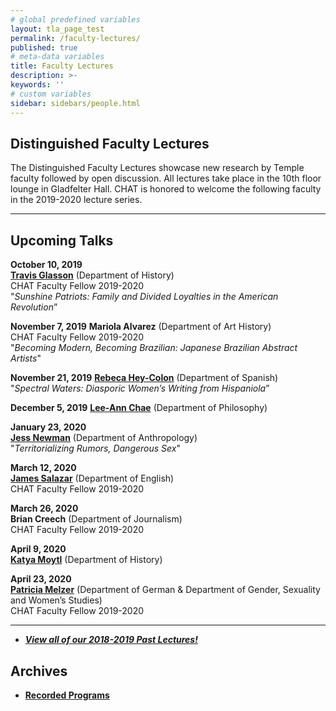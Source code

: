 ```yaml
---
# global predefined variables
layout: tla_page_test
permalink: /faculty-lectures/
published: true
# meta-data variables
title: Faculty Lectures
description: >-
keywords: ''
# custom variables
sidebar: sidebars/people.html
---
```

## Distinguished Faculty Lectures 
The Distinguished Faculty Lectures showcase new research by Temple faculty followed by open discussion. All lectures take place in the 10th floor lounge in Gladfelter Hall. CHAT is honored to welcome the following faculty in the 2019-2020 lecture series.

___

## Upcoming Talks

**October 10, 2019**  
[**Travis Glasson**](https://liberalarts.temple.edu/academics/faculty/glasson-travis) (Department of History)<br> 
CHAT Faculty Fellow 2019-2020<br> 
"_Sunshine Patriots: Family and Divided Loyalties in the American Revolution_”

**November 7, 2019** 
**Mariola Alvarez** (Department of Art History)<br> 
CHAT Faculty Fellow 2019-2020<br> 
"_Becoming Modern, Becoming Brazilian: Japanese Brazilian Abstract Artists_"

**November 21, 2019**
[**Rebeca Hey-Colon**](https://liberalarts.temple.edu/academics/faculty/hey-col-n-rebeca-l) (Department of Spanish)<br> 
"_Spectral Waters: Diasporic Women’s Writing from Hispaniola_”

**December 5, 2019**
[**Lee-Ann Chae**](https://liberalarts.temple.edu/academics/faculty/chae-lee-ann) (Department of Philosophy)<br>

**January 23, 2020**<br> 
[**Jess Newman**](https://liberalarts.temple.edu/academics/faculty/newman-jess-marie) (Department of Anthropology)<br> 
"_Territorializing Rumors, Dangerous Sex_"

**March 12, 2020**<br> 
[**James Salazar**](https://liberalarts.temple.edu/academics/faculty/salazar-james) (Department of English)<br> 
CHAT Faculty Fellow 2019-2020<br>

**March 26, 2020**<br> 
**Brian Creech** (Department of Journalism)<br> 
CHAT Faculty Fellow 2019-2020<br>

**April 9, 2020**<br> 
[**Katya Moytl**](https://liberalarts.temple.edu/academics/faculty/motyl-katya) (Department of History)

**April 23, 2020**<br> 
[**Patricia Melzer**](https://liberalarts.temple.edu/academics/faculty/melzer-patricia) (Department of German & Department of Gender, Sexuality and Women’s Studies)<br> 
CHAT Faculty Fellow 2019-2020

___

- [**_View all of our 2018-2019 Past Lectures!_**](https://www.cla.temple.edu/center-for-the-humanities/past-lectures/)

## Archives 
- [**Recorded Programs**](https://cla.temple.edu/center-for-the-humanities/recorded-programs/)
